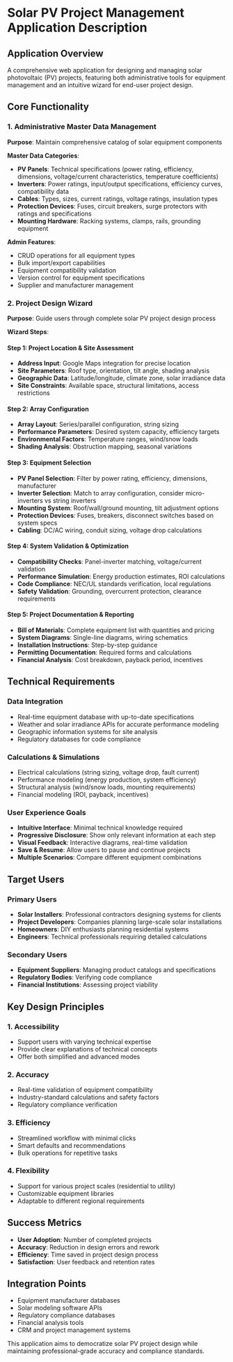 # Solar PV Project Management Application Description

## Application Overview
A comprehensive web application for designing and managing solar photovoltaic (PV) projects, featuring both administrative tools for equipment management and an intuitive wizard for end-user project design.

## Core Functionality

### 1. Administrative Master Data Management
**Purpose**: Maintain comprehensive catalog of solar equipment components

**Master Data Categories**:
- **PV Panels**: Technical specifications (power rating, efficiency, dimensions, voltage/current characteristics, temperature coefficients)
- **Inverters**: Power ratings, input/output specifications, efficiency curves, compatibility data
- **Cables**: Types, sizes, current ratings, voltage ratings, insulation types
- **Protection Devices**: Fuses, circuit breakers, surge protectors with ratings and specifications
- **Mounting Hardware**: Racking systems, clamps, rails, grounding equipment

**Admin Features**:
- CRUD operations for all equipment types
- Bulk import/export capabilities
- Equipment compatibility validation
- Version control for equipment specifications
- Supplier and manufacturer management

### 2. Project Design Wizard
**Purpose**: Guide users through complete solar PV project design process

**Wizard Steps**:

#### Step 1: Project Location & Site Assessment
- **Address Input**: Google Maps integration for precise location
- **Site Parameters**: Roof type, orientation, tilt angle, shading analysis
- **Geographic Data**: Latitude/longitude, climate zone, solar irradiance data
- **Site Constraints**: Available space, structural limitations, access restrictions

#### Step 2: Array Configuration
- **Array Layout**: Series/parallel configuration, string sizing
- **Performance Parameters**: Desired system capacity, efficiency targets
- **Environmental Factors**: Temperature ranges, wind/snow loads
- **Shading Analysis**: Obstruction mapping, seasonal variations

#### Step 3: Equipment Selection
- **PV Panel Selection**: Filter by power rating, efficiency, dimensions, manufacturer
- **Inverter Selection**: Match to array configuration, consider micro-inverters vs string inverters
- **Mounting System**: Roof/wall/ground mounting, tilt adjustment options
- **Protection Devices**: Fuses, breakers, disconnect switches based on system specs
- **Cabling**: DC/AC wiring, conduit sizing, voltage drop calculations

#### Step 4: System Validation & Optimization
- **Compatibility Checks**: Panel-inverter matching, voltage/current validation
- **Performance Simulation**: Energy production estimates, ROI calculations
- **Code Compliance**: NEC/UL standards verification, local regulations
- **Safety Validation**: Grounding, overcurrent protection, clearance requirements

#### Step 5: Project Documentation & Reporting
- **Bill of Materials**: Complete equipment list with quantities and pricing
- **System Diagrams**: Single-line diagrams, wiring schematics
- **Installation Instructions**: Step-by-step guidance
- **Permitting Documentation**: Required forms and calculations
- **Financial Analysis**: Cost breakdown, payback period, incentives

## Technical Requirements

### Data Integration
- Real-time equipment database with up-to-date specifications
- Weather and solar irradiance APIs for accurate performance modeling
- Geographic information systems for site analysis
- Regulatory databases for code compliance

### Calculations & Simulations
- Electrical calculations (string sizing, voltage drop, fault current)
- Performance modeling (energy production, system efficiency)
- Structural analysis (wind/snow loads, mounting requirements)
- Financial modeling (ROI, payback, incentives)

### User Experience Goals
- **Intuitive Interface**: Minimal technical knowledge required
- **Progressive Disclosure**: Show only relevant information at each step
- **Visual Feedback**: Interactive diagrams, real-time validation
- **Save & Resume**: Allow users to pause and continue projects
- **Multiple Scenarios**: Compare different equipment combinations

## Target Users

### Primary Users
- **Solar Installers**: Professional contractors designing systems for clients
- **Project Developers**: Companies planning large-scale solar installations
- **Homeowners**: DIY enthusiasts planning residential systems
- **Engineers**: Technical professionals requiring detailed calculations

### Secondary Users
- **Equipment Suppliers**: Managing product catalogs and specifications
- **Regulatory Bodies**: Verifying code compliance
- **Financial Institutions**: Assessing project viability

## Key Design Principles

### 1. Accessibility
- Support users with varying technical expertise
- Provide clear explanations of technical concepts
- Offer both simplified and advanced modes

### 2. Accuracy
- Real-time validation of equipment compatibility
- Industry-standard calculations and safety factors
- Regulatory compliance verification

### 3. Efficiency
- Streamlined workflow with minimal clicks
- Smart defaults and recommendations
- Bulk operations for repetitive tasks

### 4. Flexibility
- Support for various project scales (residential to utility)
- Customizable equipment libraries
- Adaptable to different regional requirements

## Success Metrics
- **User Adoption**: Number of completed projects
- **Accuracy**: Reduction in design errors and rework
- **Efficiency**: Time saved in project design process
- **Satisfaction**: User feedback and retention rates

## Integration Points
- Equipment manufacturer databases
- Solar modeling software APIs
- Regulatory compliance databases
- Financial analysis tools
- CRM and project management systems

This application aims to democratize solar PV project design while maintaining professional-grade accuracy and compliance standards.
